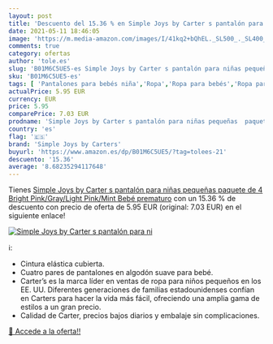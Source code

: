 ```yaml
---
layout: post
title: 'Descuento del 15.36 % en Simple Joys by Carter s pantalón para ni'
date: 2021-05-11 18:46:05
image: 'https://m.media-amazon.com/images/I/41kq2+bQhEL._SL500_._SL400_.jpg'
comments: true
category: ofertas
author: 'tole.es'
slug: 'B01M6C5UE5-es Simple Joys by Carter s pantalón para niñas pequeñas...'
sku: 'B01M6C5UE5-es'
tags: [ 'Pantalones para bebés niña','Ropa','Ropa para bebés','Ropa para bebés niña','bebé','simple joys by carters', ]
actualPrice: 5.95 EUR
currency: EUR
price: 5.95
comparePrice: 7.03 EUR
prodname: 'Simple Joys by Carter s pantalón para niñas pequeñas  paquete de 4  Bright Pink/Gray/Light Pink/Mint  Bebé prematuro'
country: 'es'
flag: '🇪🇸'
brand: 'Simple Joys by Carters'
buyurl: 'https://www.amazon.es/dp/B01M6C5UE5/?tag=tolees-21'
descuento: '15.36'
average: '8.68235294117648'
---
```


Tienes [Simple Joys by Carter s pantalón para niñas pequeñas  paquete de 4  Bright Pink/Gray/Light Pink/Mint  Bebé prematuro](https://www.amazon.es/dp/B01M6C5UE5/?tag=tolees-21) con un 15.36 % de descuento con precio de oferta de 5.95 EUR (original: 7.03 EUR) en el siguiente enlace!

[![Simple Joys by Carter s pantalón para ni](https://m.media-amazon.com/images/I/41kq2+bQhEL._SL500_._SL400_.jpg)](https://www.amazon.es/dp/B01M6C5UE5/?tag=tolees-21)

ℹ️:

- Cintura elástica cubierta.
- Cuatro pares de pantalones en algodón suave para bebé.
- Carter’s es la marca líder en ventas de ropa para niños pequeños en los EE. UU. Diferentes generaciones de familias estadounidenses confían en Carters para hacer la vida más fácil, ofreciendo una amplia gama de estilos a un gran precio.
- Calidad de Carter, precios bajos diarios y embalaje sin complicaciones.

[🛒 Accede a la oferta!!](https://www.amazon.es/dp/B01M6C5UE5/?tag=tolees-21)
